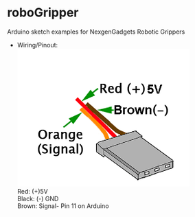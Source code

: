 # roboGripper
Arduino sketch examples for NexgenGadgets Robotic Grippers  
* Wiring/Pinout:  
![Servo_pinout](servo-pinout.jpg)  
Red: (+)5V  
Black: (-) GND  
Brown: Signal- Pin 11 on Arduino  
